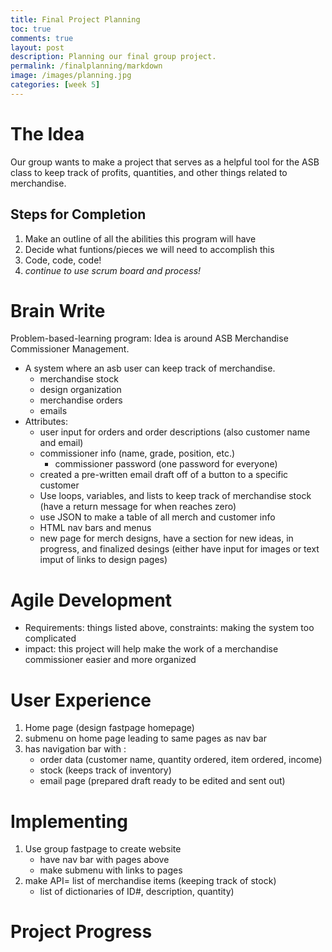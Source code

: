 ```yaml
---
title: Final Project Planning
toc: true
comments: true
layout: post
description: Planning our final group project.
permalink: /finalplanning/markdown
image: /images/planning.jpg
categories: [week 5]
---
```


# The Idea

Our group wants to make a project that serves as a helpful tool for the ASB class to keep track of profits, quantities, and other things related to merchandise. 

## Steps for Completion
1. Make an outline of all the abilities this program will have
2. Decide what funtions/pieces we will need to accomplish this
3. Code, code, code!
4. *continue to use scrum board and process!*

# Brain Write

Problem-based-learning program: Idea is around ASB Merchandise Commissioner Management. 
- A system where an asb user can keep track of merchandise.
   - merchandise stock
   - design organization
   - merchandise orders
   - emails
- Attributes:
   - user input for orders and order descriptions (also customer name and email)
   - commissioner info (name, grade, position, etc.)
     - commissioner password (one password for everyone)
   - created a pre-written email draft off of a button to a specific customer
   - Use loops, variables, and lists to keep track of merchandise stock (have a return message for when reaches zero)
   - use JSON to make a table of all merch and customer info
   - HTML nav bars and menus
   - new page for merch designs, have a section for new ideas, in progress, and finalized desings (either have input for images or text imput of links to design pages)



# Agile Development

- Requirements: things listed above, constraints: making the system too complicated
- impact: this project will help make the work of a merchandise commissioner easier and more organized



# User Experience

1. Home page (design fastpage homepage)
2. submenu on home page leading to same pages as nav bar
3. has navigation bar with :
   - order data (customer name, quantity ordered, item ordered, income)
   - stock (keeps track of inventory)
   - email page (prepared draft ready to be edited and sent out)


# Implementing 

1. Use group fastpage to create website 
   - have nav bar with pages above
   - make submenu with links to pages
2. make API= list of merchandise items (keeping track of stock)
   - list of dictionaries of ID#, description, quantity)

# Project Progress

